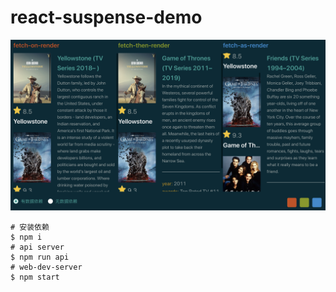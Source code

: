 # react-suspense-demo

![preview](https://github.com/doudounannan/react-suspense-demo/blob/master/preview.png?raw=true)

```shell
# 安装依赖
$ npm i
# api server
$ npm run api
# web-dev-server
$ npm start
```
